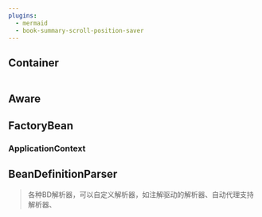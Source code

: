 ```yaml
---
plugins:
  - mermaid
  - book-summary-scroll-position-saver
---
```


## Container

```

```

## Aware

## FactoryBean

### ApplicationContext

## BeanDefinitionParser

> 各种BD解析器，可以自定义解析器，如注解驱动的解析器、自动代理支持解析器、




